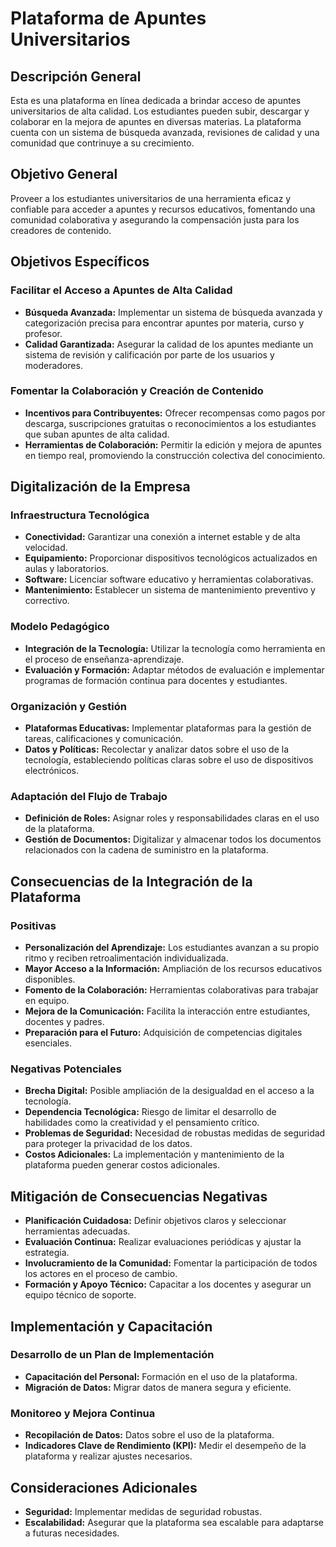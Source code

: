 # Plataforma de Apuntes Universitarios

## Descripción General
Esta es una plataforma en línea dedicada a brindar acceso de apuntes universitarios de alta calidad. Los estudiantes pueden subir, descargar y colaborar en la mejora de apuntes en diversas materias. La plataforma cuenta con un sistema de búsqueda avanzada, revisiones de calidad y una comunidad que contrinuye a su crecimiento.

## Objetivo General
Proveer a los estudiantes universitarios de una herramienta eficaz y confiable para acceder a apuntes y recursos educativos, fomentando una comunidad colaborativa y asegurando la compensación justa para los creadores de contenido.

## Objetivos Específicos

### Facilitar el Acceso a Apuntes de Alta Calidad
- **Búsqueda Avanzada:** Implementar un sistema de búsqueda avanzada y categorización precisa para encontrar apuntes por materia, curso y profesor.
- **Calidad Garantizada:** Asegurar la calidad de los apuntes mediante un sistema de revisión y calificación por parte de los usuarios y moderadores.

### Fomentar la Colaboración y Creación de Contenido
- **Incentivos para Contribuyentes:** Ofrecer recompensas como pagos por descarga, suscripciones gratuitas o reconocimientos a los estudiantes que suban apuntes de alta calidad.
- **Herramientas de Colaboración:** Permitir la edición y mejora de apuntes en tiempo real, promoviendo la construcción colectiva del conocimiento.

## Digitalización de la Empresa

### Infraestructura Tecnológica
- **Conectividad:** Garantizar una conexión a internet estable y de alta velocidad.
- **Equipamiento:** Proporcionar dispositivos tecnológicos actualizados en aulas y laboratorios.
- **Software:** Licenciar software educativo y herramientas colaborativas.
- **Mantenimiento:** Establecer un sistema de mantenimiento preventivo y correctivo.

### Modelo Pedagógico
- **Integración de la Tecnología:** Utilizar la tecnología como herramienta en el proceso de enseñanza-aprendizaje.
- **Evaluación y Formación:** Adaptar métodos de evaluación e implementar programas de formación continua para docentes y estudiantes.

### Organización y Gestión
- **Plataformas Educativas:** Implementar plataformas para la gestión de tareas, calificaciones y comunicación.
- **Datos y Políticas:** Recolectar y analizar datos sobre el uso de la tecnología, estableciendo políticas claras sobre el uso de dispositivos electrónicos.

### Adaptación del Flujo de Trabajo
- **Definición de Roles:** Asignar roles y responsabilidades claras en el uso de la plataforma.
- **Gestión de Documentos:** Digitalizar y almacenar todos los documentos relacionados con la cadena de suministro en la plataforma.

## Consecuencias de la Integración de la Plataforma

### Positivas
- **Personalización del Aprendizaje:** Los estudiantes avanzan a su propio ritmo y reciben retroalimentación individualizada.
- **Mayor Acceso a la Información:** Ampliación de los recursos educativos disponibles.
- **Fomento de la Colaboración:** Herramientas colaborativas para trabajar en equipo.
- **Mejora de la Comunicación:** Facilita la interacción entre estudiantes, docentes y padres.
- **Preparación para el Futuro:** Adquisición de competencias digitales esenciales.

### Negativas Potenciales
- **Brecha Digital:** Posible ampliación de la desigualdad en el acceso a la tecnología.
- **Dependencia Tecnológica:** Riesgo de limitar el desarrollo de habilidades como la creatividad y el pensamiento crítico.
- **Problemas de Seguridad:** Necesidad de robustas medidas de seguridad para proteger la privacidad de los datos.
- **Costos Adicionales:** La implementación y mantenimiento de la plataforma pueden generar costos adicionales.

## Mitigación de Consecuencias Negativas
- **Planificación Cuidadosa:** Definir objetivos claros y seleccionar herramientas adecuadas.
- **Evaluación Continua:** Realizar evaluaciones periódicas y ajustar la estrategia.
- **Involucramiento de la Comunidad:** Fomentar la participación de todos los actores en el proceso de cambio.
- **Formación y Apoyo Técnico:** Capacitar a los docentes y asegurar un equipo técnico de soporte.

## Implementación y Capacitación

### Desarrollo de un Plan de Implementación
- **Capacitación del Personal:** Formación en el uso de la plataforma.
- **Migración de Datos:** Migrar datos de manera segura y eficiente.

### Monitoreo y Mejora Continua
- **Recopilación de Datos:** Datos sobre el uso de la plataforma.
- **Indicadores Clave de Rendimiento (KPI):** Medir el desempeño de la plataforma y realizar ajustes necesarios.

## Consideraciones Adicionales
- **Seguridad:** Implementar medidas de seguridad robustas.
- **Escalabilidad:** Asegurar que la plataforma sea escalable para adaptarse a futuras necesidades.

